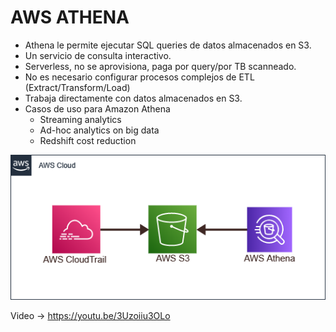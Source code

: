# AWS ATHENA

- Athena le permite ejecutar SQL queries de datos almacenados en S3.
- Un servicio de consulta interactivo.
- Serverless, no se aprovisiona, paga por query/por TB scanneado.
- No es necesario configurar procesos complejos de ETL (Extract/Transform/Load)
- Trabaja directamente con datos almacenados en S3.
- Casos de uso para Amazon Athena
  - Streaming analytics
  - Ad-hoc analytics on big data
  - Redshift cost reduction

![image](./img/athena.png)

Video -> <https://youtu.be/3Uzoiiu3OLo>
